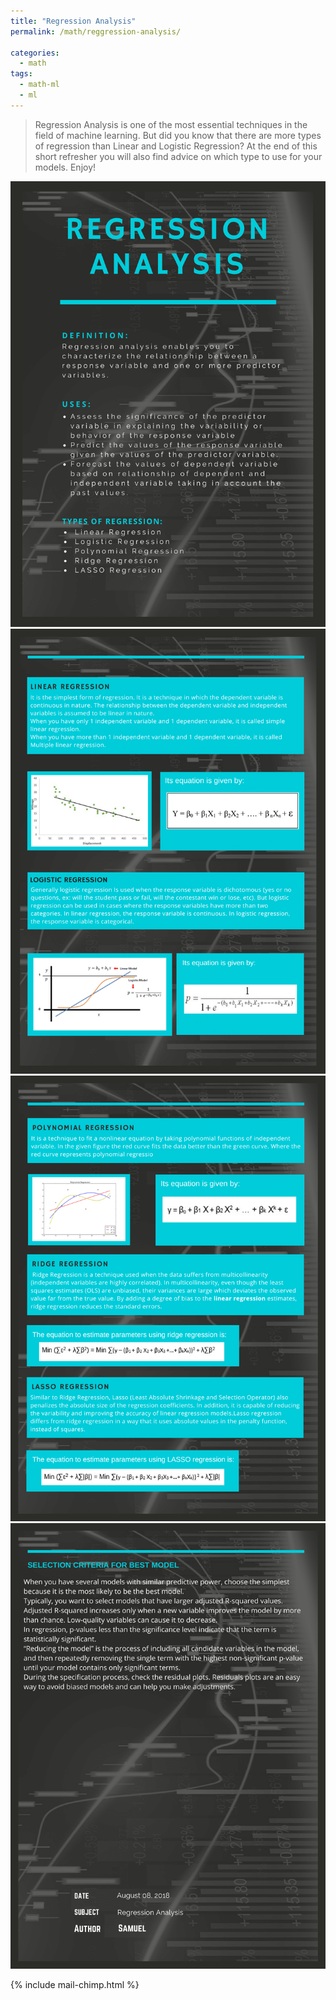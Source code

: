 ```yaml
---
title: "Regression Analysis"
permalink: /math/reggression-analysis/

categories:
  - math
tags:
  - math-ml
  - ml
---
```


> Regression Analysis is one of the most essential techniques in the field of machine learning. But did you know that there are more types of regression than Linear and Logistic Regression? At the end of this short refresher you will also find advice on which type to use for your models. Enjoy!

<img src="/assets/images/math/regression-analysis/Regression-1.png" alt="regression info graphic"/>
<img src="/assets/images/math/regression-analysis/Regression-2.png" alt="regression info graphic"/>
<img src="/assets/images/math/regression-analysis/Regression-3.png" alt="regression info graphic"/>
<img src="/assets/images/math/regression-analysis/Regression-4.png" alt="regression info graphic"/>

{% include mail-chimp.html %}
